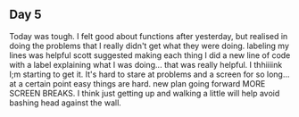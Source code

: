 ## Day 5
Today was tough.  I felt good about functions after yesterday, but realised in doing the problems that I really didn't get what they were doing.
labeling my lines was helpful
scott suggested making each thing I did a new line of code with a label explaining what I was doing... that was really helpful. I thhiiiink I;m starting to get it.
It's hard to stare at problems and a screen for so long... at a certain point easy things are hard.
new plan going forward MORE SCREEN BREAKS.  I think just getting up and walking a little will help avoid bashing head against the wall.

